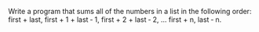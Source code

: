 Write a program that sums all of the numbers in a list in the following order:
first + last, first + 1 + last ‐ 1, first + 2 + last ‐ 2, ... first + n, last ‐ n.
